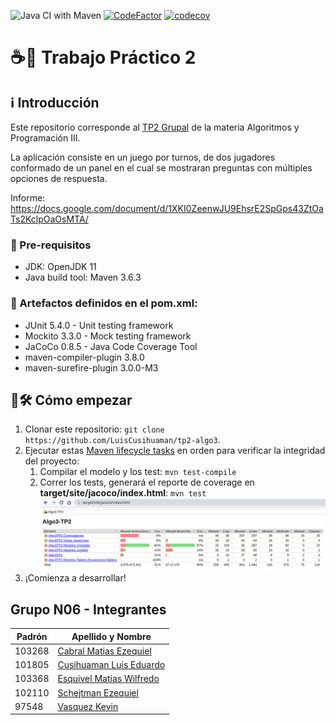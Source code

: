 ![Java CI with Maven](https://github.com/LuisCusihuaman/tp2-algo3/workflows/Java%20CI%20with%20Maven/badge.svg)
[![CodeFactor](https://www.codefactor.io/repository/github/luiscusihuaman/tp2-algo3/badge?s=b92eb8e943f12ba807bb5451b87fd52fad3e2196)](https://www.codefactor.io/repository/github/luiscusihuaman/tp2-algo3)
[![codecov](https://codecov.io/gh/LuisCusihuaman/tp2-algo3/branch/release/graph/badge.svg?token=RVU3RHXHU6)](https://codecov.io/gh/LuisCusihuaman/tp2-algo3)

# ☕🚀 Trabajo Práctico 2

## ℹ️ Introducción
Este repositorio corresponde al [TP2 Grupal](https://drive.google.com/file/d/1dvx7QjCFtL-zMiupm4ckqBG0udupYlpO) de la materia Algoritmos y Programación III.

La aplicación consiste en un juego por turnos, de dos jugadores conformado de un panel en el cual se mostraran preguntas con múltiples opciones de respuesta.

Informe: https://docs.google.com/document/d/1XKI0ZeenwJU9EhsrE2SpGps43ZtOaTs2KclpOaOsMTA/

### 🔨 Pre-requisitos
- JDK: OpenJDK 11
- Java build tool: Maven 3.6.3

### 🔧 Artefactos definidos en el pom.xml:

- JUnit 5.4.0 - Unit testing framework
- Mockito  3.3.0  - Mock testing framework
- JaCoCo  0.8.5 - Java Code Coverage Tool
- maven-compiler-plugin 3.8.0
- maven-surefire-plugin 3.0.0-M3

## 🏁🛠️ Cómo empezar
1. Clonar este repositorio: `git clone https://github.com/LuisCusihuaman/tp2-algo3`.
2. Ejecutar estas [Maven lifecycle tasks](https://maven.apache.org/guides/introduction/introduction-to-the-lifecycle.html) en orden para verificar la integridad del proyecto:
    1. Compilar el modelo y los test: `mvn test-compile`
    2. Correr los tests, generará el reporte de coverage en **target/site/jacoco/index.html**: `mvn test`
    ![make-a-report](https://raw.githubusercontent.com/LuisCusihuaman/java-getting-started/master/docs/jacoco_coverage_report.png)
3. ¡Comienza a desarrollar!

## Grupo N06 - Integrantes

| Padrón | Apellido y Nombre       |
|--------|------------------------ |
| 103268 | [Cabral Matias Ezequiel](https://github.com/MatiasEzequielCabral)|
| 101805 | [Cusihuaman Luis Eduardo](https://github.com/LuisCusihuaman) |
| 103368 | [Esquivel Matias Wilfredo](https://github.com/MatuMasaru)|
| 102110 | [Schejtman Ezequiel](https://github.com/Ezequiel-Schejtman)    |
| 97548  | [Vasquez Kevin](https://github.com/kaibakev1984)	     |
